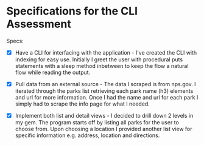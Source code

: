# Specifications for the CLI Assessment

Specs:
- [x] Have a CLI for interfacing with the application -
 I've created the CLI with indexing for easy use. Initially I greet the user with procedural puts statements with a sleep method inbetween to keep the flow a natural flow while reading the output.    

- [x] Pull data from an external source -
The data I scraped is from nps.gov. I iterated through the parks list retrieving each park name (h3) elements and url for more information. Once I had the name and url for each park I simply had to scrape the info page for what I needed.     

- [x] Implement both list and detail views -
I decided to drill down 2 levels in my gem. The program starts off by listing all parks for the user to choose from. Upon choosing a location I provided another list view for specific information e.g. address, location and directions.  
